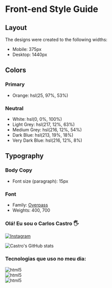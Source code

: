 # Front-end Style Guide

## Layout

The designs were created to the following widths:

- Mobile: 375px
- Desktop: 1440px

## Colors

### Primary

- Orange: hsl(25, 97%, 53%)

### Neutral

- White: hsl(0, 0%, 100%)
- Light Grey: hsl(217, 12%, 63%)
- Medium Grey: hsl(216, 12%, 54%)
- Dark Blue: hsl(213, 19%, 18%)
- Very Dark Blue: hsl(216, 12%, 8%)

## Typography

### Body Copy

- Font size (paragraph): 15px

### Font

- Family: [Overpass](https://fonts.google.com/specimen/Overpass)
- Weights: 400, 700



### Olá! Eu sou o Carlos Castro 🖐️



[![Instagram](https://img.shields.io/badge/Instagram-E4405F?style=for-the-badge&logo=instagram&logoColor=white)]()


![Castro's GitHub stats](https://github-readme-stats.vercel.app/api?username=devcastro1&show_icons=true&theme=dracula)

### Tecnologias que uso no meu dia:

<div style='display: inline_block'>
<img alt='html5' src='https://img.shields.io/badge/HTML5-E34F26?style=for-the-badge&logo=html5&logoColor=white'>
</div>
<div style='display: inline_block'>
<img alt='html5' src='https://img.shields.io/badge/CSS3-1572B6?style=for-the-badge&logo=css3&logoColor=white'>
</div>
<div style='display: inline_block'>
<img alt='html5' src='https://img.shields.io/badge/JavaScript-F7DF1E?style=for-the-badge&logo=javascript&logoColor=black'>
</div>

